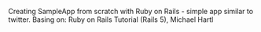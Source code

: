 Creating SampleApp from scratch with Ruby on Rails - simple app similar to twitter.
Basing on: Ruby on Rails Tutorial (Rails 5), Michael Hartl
